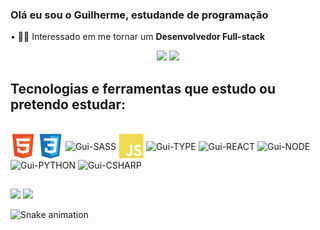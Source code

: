 ### Olá eu sou o Guilherme, estudande de programação

• 👨‍💻 Interessado em me tornar um **Desenvolvedor Full-stack**

<div align="center">
  <img height="150em" src="https://github-readme-stats.vercel.app/api?username=guilherme-srocha&show_icons=true&theme=radical&include_all_commits=true&count_private=true"/>
  <img height="100em" src="https://github-readme-stats.vercel.app/api/top-langs/?username=guilherme-srocha&layout=compact&langs_count=7&theme=radical"/>
</div>

 ## Tecnologias e ferramentas que estudo ou pretendo estudar:
  
<div style="display: inline_block"><br>
  <img align="center" alt="Gui-HTML" height="40" width="40" src="https://raw.githubusercontent.com/devicons/devicon/master/icons/html5/html5-original.svg">
  <img align="center" alt="Gui-CSS" height="40" width="40" src="https://raw.githubusercontent.com/devicons/devicon/master/icons/css3/css3-original.svg">
  <img align="center" alt="Gui-SASS" height="40" width="40" src="https://cdn.jsdelivr.net/gh/devicons/devicon/icons/sass/sass-original.svg">
  <img align="center" alt="Gui-JS" height="40" width="40" src="https://raw.githubusercontent.com/devicons/devicon/master/icons/javascript/javascript-plain.svg">
  <img align="center" alt="Gui-TYPE" height="40" width="40" src="https://cdn.jsdelivr.net/gh/devicons/devicon/icons/typescript/typescript-original.svg">
  <img align="center" alt="Gui-REACT" height="40" width="40" src="https://cdn.jsdelivr.net/gh/devicons/devicon/icons/react/react-original.svg">
  <img align="center" alt="Gui-NODE" height="40" width="40" src="https://cdn.jsdelivr.net/gh/devicons/devicon/icons/nodejs/nodejs-original.svg">
  <img align="center" alt="Gui-PYTHON" height="40" width="40" src="https://cdn.jsdelivr.net/gh/devicons/devicon/icons/python/python-original.svg">
  <img align="center" alt="Gui-CSHARP" height="40" width="40" src="https://cdn.jsdelivr.net/gh/devicons/devicon/icons/csharp/csharp-original.svg">
</div>

  ##

<div>
  <a href = "https://github.com/guilherme-srocha"><img src="https://img.shields.io/badge/GitHub-100000?style=for-the-badge&logo=github&logoColor=white"></a>
  <a href = "mailto:guilhermesantosrocha74@gmail.com"><img src="https://img.shields.io/badge/Gmail-D14836?style=for-the-badge&logo=gmail&logoColor=white" target="_blank"></a>
  
  ![Snake animation](https://github.com/guilherme-srocha/guilherme-srocha/blob/output/github-contribution-grid-snake.svg)
</div>


